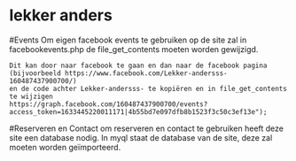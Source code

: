 # lekker anders



  
#Events
Om eigen facebook events te gebruiken op de site zal in facebookevents.php de file_get_contents moeten worden gewijzigd.

```
Dit kan door naar facebook te gaan en dan naar de facebook pagina 
(bijvoorbeeld https://www.facebook.com/Lekker-andersss-160487437900700/)
en de code achter Lekker-andersss- te kopiëren en in file_get_contents te wijzigen 
https://graph.facebook.com/160487437900700/events?access_token=1633445220011171|4b55bd7e097dfb8b1523f3c50c3ef13e");
```

#Reserveren en Contact
om reserveren en contact te gebruiken heeft deze site een database nodig. 
In myql staat de database van de site, deze zal moeten worden geïmporteerd. 
